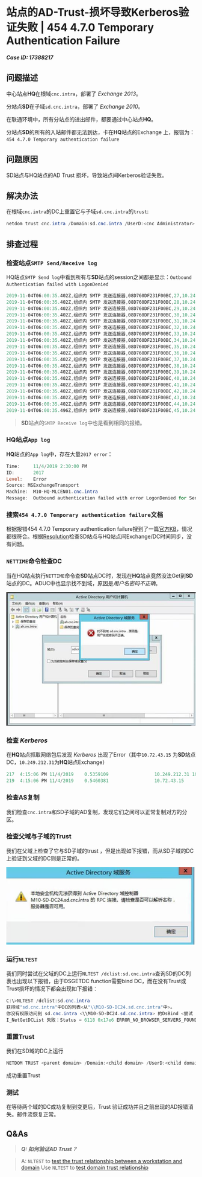 # 站点的AD-Trust-损坏导致Kerberos验证失败 | 454 4.7.0 Temporary Authentication Failure

***Case ID: 17388217***

## 问题描述

中心站点**HQ**在根域`cnc.intra`，部署了 _Exchange 2013_。

分站点**SD**在子域`sd.cnc.intra`，部署了 _Exchange 2010_。

在联通环境中，所有分站点的进出邮件，都要通过中心站点**HQ**。

分站点**SD**的所有的入站邮件都无法到达，卡在**HQ**站点的Exchange 上，报错为：`454 4.7.0 Temporary authentication failure`

## 问题原因

SD站点与HQ站点的AD Trust 损坏，导致站点间Kerberos验证失败。

## 解决办法

在根域`cnc.intra`的DC上重置它与子域`sd.cnc.intra`的`trust`:

```powershell
netdom trust cnc.intra /Domain:sd.cnc.intra /UserD:<cnc Administrator> /PasswordD:* /UserO:<sd  administrator> /PasswordO:* /Reset /TwoWay
```

## 排查过程

### 检查站点`SMTP Send/Receive log`

HQ站点`SMTP Send log`中看到所有与**SD**站点的session之间都是显示：`Outbound Authentication failed with LogonDenied`

```powershell
2019-11-04T06:00:35.402Z,组织内 SMTP 发送连接器,08D760DF231F00BC,27,10.249.212.31:37964,10.72.32.168:25,*,,"TLS protocol SP_PROT_TLS1_0_CLIENT negotiation succeeded using bulk encryption algorithm CALG_AES_256 with strength 256 bits, MAC hash algorithm CALG_SHA1 with strength 160 bits and key exchange algorithm CALG_ECDHE with strength 256 bits"
2019-11-04T06:00:35.402Z,组织内 SMTP 发送连接器,08D760DF231F00BC,28,10.249.212.31:37964,10.72.32.168:25,*,,Received certificate
2019-11-04T06:00:35.402Z,组织内 SMTP 发送连接器,08D760DF231F00BC,29,10.249.212.31:37964,10.72.32.168:25,*,352D244A535D94B576232ECC4A4000CFE06BE106,Certificate thumbprint
2019-11-04T06:00:35.402Z,组织内 SMTP 发送连接器,08D760DF231F00BC,30,10.249.212.31:37964,10.72.32.168:25,>,EHLO M10-HQ-MLCEN01.cnc.intra,
2019-11-04T06:00:35.402Z,组织内 SMTP 发送连接器,08D760DF231F00BC,31,10.249.212.31:37964,10.72.32.168:25,<,250-M10-SD-MLCH04.sd.cnc.intra Hello [10.249.212.31],
2019-11-04T06:00:35.402Z,组织内 SMTP 发送连接器,08D760DF231F00BC,32,10.249.212.31:37964,10.72.32.168:25,<,250-SIZE,
2019-11-04T06:00:35.402Z,组织内 SMTP 发送连接器,08D760DF231F00BC,33,10.249.212.31:37964,10.72.32.168:25,<,250-PIPELINING,
2019-11-04T06:00:35.402Z,组织内 SMTP 发送连接器,08D760DF231F00BC,34,10.249.212.31:37964,10.72.32.168:25,<,250-DSN,
2019-11-04T06:00:35.402Z,组织内 SMTP 发送连接器,08D760DF231F00BC,35,10.249.212.31:37964,10.72.32.168:25,<,250-ENHANCEDSTATUSCODES,
2019-11-04T06:00:35.402Z,组织内 SMTP 发送连接器,08D760DF231F00BC,36,10.249.212.31:37964,10.72.32.168:25,<,250-AUTH NTLM LOGIN,
2019-11-04T06:00:35.402Z,组织内 SMTP 发送连接器,08D760DF231F00BC,37,10.249.212.31:37964,10.72.32.168:25,<,250-X-EXPS EXCHANGEAUTH GSSAPI NTLM,
2019-11-04T06:00:35.402Z,组织内 SMTP 发送连接器,08D760DF231F00BC,38,10.249.212.31:37964,10.72.32.168:25,<,250-X-EXCHANGEAUTH SHA256,
2019-11-04T06:00:35.402Z,组织内 SMTP 发送连接器,08D760DF231F00BC,39,10.249.212.31:37964,10.72.32.168:25,<,250-8BITMIME,
2019-11-04T06:00:35.402Z,组织内 SMTP 发送连接器,08D760DF231F00BC,40,10.249.212.31:37964,10.72.32.168:25,<,250-BINARYMIME,
2019-11-04T06:00:35.402Z,组织内 SMTP 发送连接器,08D760DF231F00BC,41,10.249.212.31:37964,10.72.32.168:25,<,250-CHUNKING,
2019-11-04T06:00:35.402Z,组织内 SMTP 发送连接器,08D760DF231F00BC,42,10.249.212.31:37964,10.72.32.168:25,<,250-XEXCH50,
2019-11-04T06:00:35.402Z,组织内 SMTP 发送连接器,08D760DF231F00BC,43,10.249.212.31:37964,10.72.32.168:25,<,250-XRDST,
2019-11-04T06:00:35.402Z,组织内 SMTP 发送连接器,08D760DF231F00BC,44,10.249.212.31:37964,10.72.32.168:25,<,250 XSHADOW,
2019-11-04T06:00:35.496Z,组织内 SMTP 发送连接器,08D760DF231F00BC,45,10.249.212.31:37964,10.72.32.168:25,*,,Outbound Authentication failed with LogonDenied
```

> **SD**站点的`SMTP Receive log`中也是看到相同的报错。

### **HQ**站点`App log`

**HQ**站点的`App log`中，存在大量`2017 error`：

```powershell
Time:     11/4/2019 2:30:00 PM
ID:       2017
Level:    Error
Source: MSExchangeTransport
Machine:  M10-HQ-MLCEN01.cnc.intra
Message:  Outbound authentication failed with error LogonDenied for Send connector 组织内 SMTP 发送连接器. The authentication mechanism is ExchangeAuth. The target is SMTPSVC/M10-SD-MLCH02.sd.cnc.intra.
```

### 搜索`454 4.7.0 Temporary authentication failure`文档

根据报错454 4.7.0 Temporary authentication failure搜到了一篇[官方KB](https://docs.microsoft.com/en-US/exchange/troubleshoot/client-connectivity/454-4-7-0-temporary-authentication-failure)，情况都很符合。根据[Resolution](https://docs.microsoft.com/en-US/exchange/troubleshoot/client-connectivity/454-4-7-0-temporary-authentication-failure#resolution)检查SD站点与HQ站点间Exchange/DC时间同步，没有问题。

### `NETTIME`命令检查DC

当在HQ站点执行`NETTIME`命令查**SD**站点DC时，发现在**HQ**站点竟然没法Get到**SD**站点的DC。ADUC中也显示找不到域，原因是*用户名密码不正确*。

![Accessed to AD denied](../images/ad-access-denial.jpg)

### 检查 _Kerberos_

在**HQ**站点抓取网络包后发现 _Kerberos_ 出现了Error（其中`10.72.43.15` 为**SD**站点DC，`10.249.212.31`为**HQ**站点Exchange）

```powershell
217  4:15:06 PM 11/4/2019    0.5359109                 10.249.212.31 10.72.43.15     KerberosV5         KerberosV5:TGS Request Realm: SD.CNC.INTRA Sname: SMTPSVC/M10-SD-MLCH01.sd.cnc.intra       {TCP:36, IPv4:35}
219  4:15:06 PM 11/4/2019    0.5460381                 10.72.43.15     10.249.212.31 KerberosV5         KerberosV5:KRB_ERROR  - KRB_AP_ERR_BAD_INTEGRITY (31)        {TCP:36, IPv4:35} // highlight-line
```

### 检查AS复制

我们检查`cnc.intra`和SD子域的AD复制，发现它们之间可以正常复制对方的分区。

### 检查父域与子域的Trust

我们在父域上检查了它与SD子域的trust ，但是出现如下报错，而从SD子域的DC上验证到父域的DC则是正常的。

![AD trust](../images/ad-trust.jpg)

### 运行`NLTEST`

我们同时尝试在父域的DC上运行`NLTEST /dclist:sd.cnc.intra`查询SD的DC列表也出现以下报错，由于DSGETDC function需要bind DC，而在没有Trust或Trust损坏的情况下都会出现如下报错：

```powershell
C:\>NLTEST /dclist:sd.cnc.intra
获得域"sd.cnc.intra"中DC的列表<从"\\M10-SD-DC24.sd.cnc.intra"中>。
你没有权限访问到 sd.cnc.intra <\\M10-SD-DC24.sd.cnc.intra> 的DsBind <尝试 NetServerEnum>。
I_NetGetDCList 失败：Status = 6118 0x17e6 ERROR_NO_BROWSER_SERVERS_FOUND
```

### 重置Trust

我们在SD域的DC上运行

```powershell
NETDOM TRUST <parent domain> /Domain:<child domain> /UserD:<child domain admin>/PasswordD:* /UserO:<parent domain admin> /PasswordO:* /Reset /TwoWay
```

成功重置Trust

### 测试

在等待两个域的DC成功复制到变更后，Trust 验证成功并且之前出现的AD报错消失。邮件流恢复正常。

## Q&As

> ***Q: 如何验证AD Trust？***

> A:
> `NLTEST` to [test the trust relationship between a workstation and domain](https://social.technet.microsoft.com/wiki/contents/articles/16067.nltest-to-test-the-trust-relationship-between-a-workstation-and-domain.aspx)
> Use `NLTEST` to [test domain trust relationship](https://gallery.technet.microsoft.com/Use-NLTEST-to-test-domain-1a752686)
